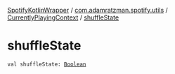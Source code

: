 [SpotifyKotlinWrapper](../../index.md) / [com.adamratzman.spotify.utils](../index.md) / [CurrentlyPlayingContext](index.md) / [shuffleState](./shuffle-state.md)

# shuffleState

`val shuffleState: `[`Boolean`](https://kotlinlang.org/api/latest/jvm/stdlib/kotlin/-boolean/index.html)